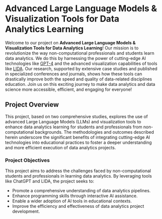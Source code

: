# Advanced Large Language Models & Visualization Tools for Data Analytics Learning

Welcome to our project on **Advanced Large Language Models & Visualization Tools for Data Analytics Learning**! Our mission is to revolutionize the way non-computational professionals and students learn data analytics. We do this by harnessing the power of cutting-edge AI technologies like [GPT-4](https://openai.com/index/gpt-4-research/) and the advanced visualization capabilities of tools like [LIDA](https://github.com/microsoft/lida). Our research, supported by extensive case studies and published in specialized conferences and journals, shows how these tools can drastically improve both the speed and quality of data-related disciplines education. Join us on this exciting journey to make data analytics and data science more accessible, efficient, and engaging for everyone!



## Project Overview

This project, based on two comprehensive studies, explores the use of advanced Large Language Models (LLMs) and visualization tools to enhance data analytics learning for students and professionals from non-computational backgrounds. The methodologies and outcomes described herein underscore the significant benefits of integrating cutting-edge AI technologies into educational practices to foster a deeper understanding and more efficient execution of data analytics projects.

### Project Objectives

This project aims to address the challenges faced by non-computational students and professionals in learning data analytics. By leveraging tools like ChatGPT and LIDA, the project seeks to:
- Promote a comprehensive understanding of data analytics pipelines.
- Enhance programming skills through interactive AI assistance.
- Enable a wider adoption of AI tools in educational contexts.
- Improve the efficiency and effectiveness of data analytics project development.



